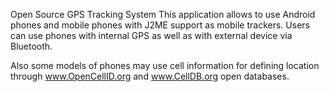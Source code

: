 Open Source GPS Tracking System
This application allows to use Android phones and mobile phones with J2ME support as mobile trackers.
Users can use phones with internal GPS as well as with external device via Bluetooth.

Also some models of phones may use cell information for defining location through www.OpenCellID.org and www.CellDB.org open databases.